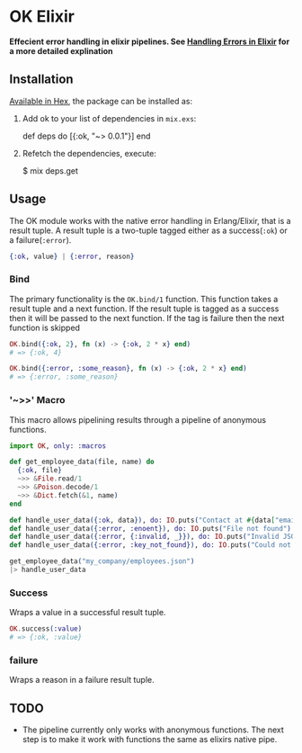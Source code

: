 # OK Elixir

**Effecient error handling in elixir pipelines. See [Handling Errors in Elixir](http://insights.workshop14.io/2015/10/18/handling-errors-in-elixir-no-one-say-monad.html) for a more detailed explination**

## Installation

[Available in Hex](https://hex.pm/docs/publish), the package can be installed as:

  1. Add ok to your list of dependencies in `mix.exs`:

        def deps do
          [{:ok, "~> 0.0.1"}]
        end

  2. Refetch the dependencies, execute:

        $ mix deps.get

## Usage

The OK module works with the native error handling in Erlang/Elixir, that is a result tuple.
A result tuple is a two-tuple tagged either as a success(`:ok`) or a failure(`:error`).

```elixir
{:ok, value} | {:error, reason}
```

### Bind

The primary functionality is the `OK.bind/1` function.
This function takes a result tuple and a next function.
If the result tuple is tagged as a success then it will be passed to the next function.
If the tag is failure then the next function is skipped

```elixir
OK.bind({:ok, 2}, fn (x) -> {:ok, 2 * x} end)
# => {:ok, 4}

OK.bind({:error, :some_reason}, fn (x) -> {:ok, 2 * x} end)
# => {:error, :some_reason}
```

### '~>>' Macro

This macro allows pipelining results through a pipeline of anonymous functions.

```elixir
import OK, only: :macros

def get_employee_data(file, name) do
  {:ok, file}
  ~>> &File.read/1
  ~>> &Poison.decode/1
  ~>> &Dict.fetch(&1, name)
end

def handle_user_data({:ok, data}), do: IO.puts("Contact at #{data["email"]}")
def handle_user_data({:error, :enoent}), do: IO.puts("File not found")
def handle_user_data({:error, {:invalid, _}}), do: IO.puts("Invalid JSON")
def handle_user_data({:error, :key_not_found}), do: IO.puts("Could not find employee")

get_employee_data("my_company/employees.json")
|> handle_user_data
```

### Success

Wraps a value in a successful result tuple.

```elixir
OK.success(:value)
# => {:ok, :value}
```

### failure

Wraps a reason in a failure result tuple.

## TODO

- The pipeline currently only works with anonymous functions.
  The next step is to make it work with functions the same as elixirs native pipe.
